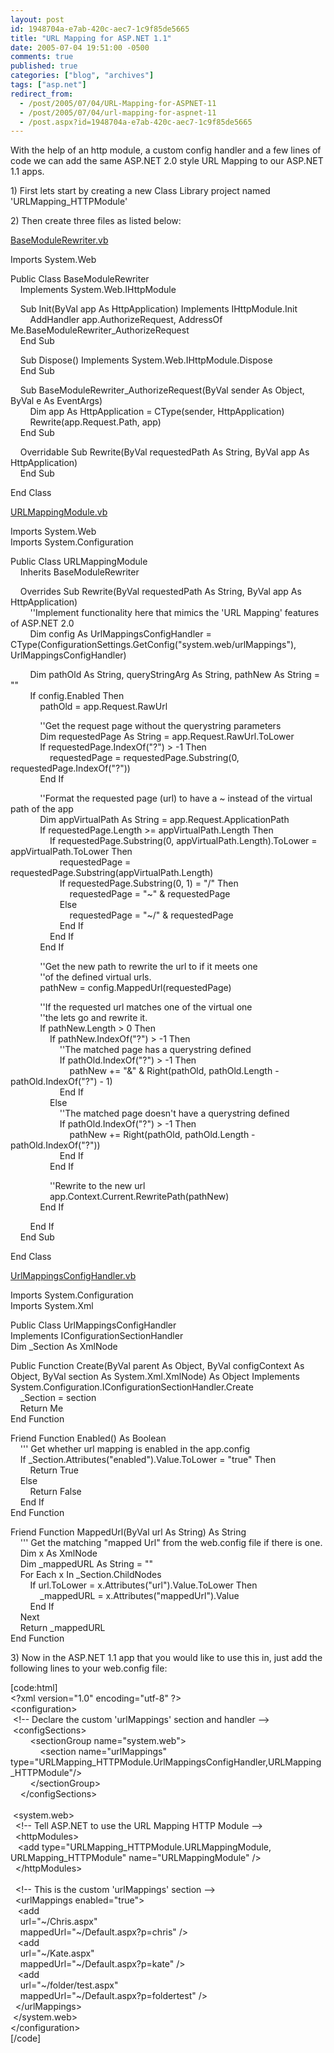 ```yaml
---
layout: post
id: 1948704a-e7ab-420c-aec7-1c9f85de5665
title: "URL Mapping for ASP.NET 1.1"
date: 2005-07-04 19:51:00 -0500
comments: true
published: true
categories: ["blog", "archives"]
tags: ["asp.net"]
redirect_from: 
  - /post/2005/07/04/URL-Mapping-for-ASPNET-11
  - /post/2005/07/04/url-mapping-for-aspnet-11
  - /post.aspx?id=1948704a-e7ab-420c-aec7-1c9f85de5665
---
```

<!-- more -->
<p>With the help of an http module, a custom config handler and a few lines of code we can add the same ASP.NET 2.0 style URL Mapping to our ASP.NET 1.1 apps.</p>
<p>1) First lets start by creating a new Class Library project named 'URLMapping_HTTPModule'</p>
<p>2) Then create three files as listed below:</p>
<p><span style="text-decoration: underline;">BaseModuleRewriter.vb</span></p>
<p>Imports System.Web</p>
<p>Public Class BaseModuleRewriter<br /> &nbsp;&nbsp;&nbsp; Implements System.Web.IHttpModule</p>
<p>&nbsp;&nbsp;&nbsp; Sub Init(ByVal app As HttpApplication) Implements IHttpModule.Init<br /> &nbsp;&nbsp;&nbsp;&nbsp;&nbsp;&nbsp;&nbsp; AddHandler app.AuthorizeRequest, AddressOf Me.BaseModuleRewriter_AuthorizeRequest<br /> &nbsp;&nbsp;&nbsp; End Sub</p>
<p>&nbsp;&nbsp;&nbsp; Sub Dispose() Implements System.Web.IHttpModule.Dispose<br /> &nbsp;&nbsp;&nbsp; End Sub</p>
<p>&nbsp;&nbsp;&nbsp; Sub BaseModuleRewriter_AuthorizeRequest(ByVal sender As Object, ByVal e As EventArgs)<br /> &nbsp;&nbsp;&nbsp;&nbsp;&nbsp;&nbsp;&nbsp; Dim app As HttpApplication = CType(sender, HttpApplication)<br /> &nbsp;&nbsp;&nbsp;&nbsp;&nbsp;&nbsp;&nbsp; Rewrite(app.Request.Path, app)<br /> &nbsp;&nbsp;&nbsp; End Sub</p>
<p>&nbsp;&nbsp;&nbsp; Overridable Sub Rewrite(ByVal requestedPath As String, ByVal app As HttpApplication)<br /> &nbsp;&nbsp;&nbsp; End Sub</p>
<p>End Class</p>
<p><span style="text-decoration: underline;">URLMappingModule.vb</span></p>
<p>Imports System.Web<br /> Imports System.Configuration</p>
<p>Public Class URLMappingModule<br /> &nbsp;&nbsp;&nbsp; Inherits BaseModuleRewriter</p>
<p>&nbsp;&nbsp;&nbsp; Overrides Sub Rewrite(ByVal requestedPath As String, ByVal app As HttpApplication)<br /> &nbsp;&nbsp;&nbsp;&nbsp;&nbsp;&nbsp;&nbsp; ''Implement functionality here that mimics the 'URL Mapping' features of ASP.NET 2.0<br /> &nbsp;&nbsp;&nbsp;&nbsp;&nbsp;&nbsp;&nbsp; Dim config As UrlMappingsConfigHandler = CType(ConfigurationSettings.GetConfig("system.web/urlMappings"), UrlMappingsConfigHandler)</p>
<p>&nbsp;&nbsp;&nbsp;&nbsp;&nbsp;&nbsp;&nbsp; Dim pathOld As String, queryStringArg As String, pathNew As String = ""<br /> &nbsp;&nbsp;&nbsp;&nbsp;&nbsp;&nbsp;&nbsp; If config.Enabled Then<br /> &nbsp;&nbsp;&nbsp;&nbsp;&nbsp;&nbsp;&nbsp;&nbsp;&nbsp;&nbsp;&nbsp; pathOld = app.Request.RawUrl</p>
<p>&nbsp;&nbsp;&nbsp;&nbsp;&nbsp;&nbsp;&nbsp;&nbsp;&nbsp;&nbsp;&nbsp; ''Get the request page without the querystring parameters<br /> &nbsp;&nbsp;&nbsp;&nbsp;&nbsp;&nbsp;&nbsp;&nbsp;&nbsp;&nbsp;&nbsp; Dim requestedPage As String = app.Request.RawUrl.ToLower<br /> &nbsp;&nbsp;&nbsp;&nbsp;&nbsp;&nbsp;&nbsp;&nbsp;&nbsp;&nbsp;&nbsp; If requestedPage.IndexOf("?") &gt; -1 Then<br /> &nbsp;&nbsp;&nbsp;&nbsp;&nbsp;&nbsp;&nbsp;&nbsp;&nbsp;&nbsp;&nbsp;&nbsp;&nbsp;&nbsp;&nbsp; requestedPage = requestedPage.Substring(0, requestedPage.IndexOf("?"))<br /> &nbsp;&nbsp;&nbsp;&nbsp;&nbsp;&nbsp;&nbsp;&nbsp;&nbsp;&nbsp;&nbsp; End If</p>
<p>&nbsp;&nbsp;&nbsp;&nbsp;&nbsp;&nbsp;&nbsp;&nbsp;&nbsp;&nbsp;&nbsp; ''Format the requested page (url) to have a ~ instead of the virtual path of the app<br /> &nbsp;&nbsp;&nbsp;&nbsp;&nbsp;&nbsp;&nbsp;&nbsp;&nbsp;&nbsp;&nbsp; Dim appVirtualPath As String = app.Request.ApplicationPath<br /> &nbsp;&nbsp;&nbsp;&nbsp;&nbsp;&nbsp;&nbsp;&nbsp;&nbsp;&nbsp;&nbsp; If requestedPage.Length &gt;= appVirtualPath.Length Then<br /> &nbsp;&nbsp;&nbsp;&nbsp;&nbsp;&nbsp;&nbsp;&nbsp;&nbsp;&nbsp;&nbsp;&nbsp;&nbsp;&nbsp;&nbsp; If requestedPage.Substring(0, appVirtualPath.Length).ToLower = appVirtualPath.ToLower Then<br /> &nbsp;&nbsp;&nbsp;&nbsp;&nbsp;&nbsp;&nbsp;&nbsp;&nbsp;&nbsp;&nbsp;&nbsp;&nbsp;&nbsp;&nbsp;&nbsp;&nbsp;&nbsp;&nbsp; requestedPage = requestedPage.Substring(appVirtualPath.Length)<br /> &nbsp;&nbsp;&nbsp;&nbsp;&nbsp;&nbsp;&nbsp;&nbsp;&nbsp;&nbsp;&nbsp;&nbsp;&nbsp;&nbsp;&nbsp;&nbsp;&nbsp;&nbsp;&nbsp; If requestedPage.Substring(0, 1) = "/" Then<br /> &nbsp;&nbsp;&nbsp;&nbsp;&nbsp;&nbsp;&nbsp;&nbsp;&nbsp;&nbsp;&nbsp;&nbsp;&nbsp;&nbsp;&nbsp;&nbsp;&nbsp;&nbsp;&nbsp;&nbsp;&nbsp;&nbsp;&nbsp; requestedPage = "~" &amp; requestedPage<br /> &nbsp;&nbsp;&nbsp;&nbsp;&nbsp;&nbsp;&nbsp;&nbsp;&nbsp;&nbsp;&nbsp;&nbsp;&nbsp;&nbsp;&nbsp;&nbsp;&nbsp;&nbsp;&nbsp; Else<br /> &nbsp;&nbsp;&nbsp;&nbsp;&nbsp;&nbsp;&nbsp;&nbsp;&nbsp;&nbsp;&nbsp;&nbsp;&nbsp;&nbsp;&nbsp;&nbsp;&nbsp;&nbsp;&nbsp;&nbsp;&nbsp;&nbsp;&nbsp; requestedPage = "~/" &amp; requestedPage<br /> &nbsp;&nbsp;&nbsp;&nbsp;&nbsp;&nbsp;&nbsp;&nbsp;&nbsp;&nbsp;&nbsp;&nbsp;&nbsp;&nbsp;&nbsp;&nbsp;&nbsp;&nbsp;&nbsp; End If<br /> &nbsp;&nbsp;&nbsp;&nbsp;&nbsp;&nbsp;&nbsp;&nbsp;&nbsp;&nbsp;&nbsp;&nbsp;&nbsp;&nbsp;&nbsp; End If<br /> &nbsp;&nbsp;&nbsp;&nbsp;&nbsp;&nbsp;&nbsp;&nbsp;&nbsp;&nbsp;&nbsp; End If</p>
<p>&nbsp;&nbsp;&nbsp;&nbsp;&nbsp;&nbsp;&nbsp;&nbsp;&nbsp;&nbsp;&nbsp; ''Get the new path to rewrite the url to if it meets one<br /> &nbsp;&nbsp;&nbsp;&nbsp;&nbsp;&nbsp;&nbsp;&nbsp;&nbsp;&nbsp;&nbsp; ''of the defined virtual urls.<br /> &nbsp;&nbsp;&nbsp;&nbsp;&nbsp;&nbsp;&nbsp;&nbsp;&nbsp;&nbsp;&nbsp; pathNew = config.MappedUrl(requestedPage)</p>
<p>&nbsp;&nbsp;&nbsp;&nbsp;&nbsp;&nbsp;&nbsp;&nbsp;&nbsp;&nbsp;&nbsp; ''If the requested url matches one of the virtual one<br /> &nbsp;&nbsp;&nbsp;&nbsp;&nbsp;&nbsp;&nbsp;&nbsp;&nbsp;&nbsp;&nbsp; ''the lets go and rewrite it.<br /> &nbsp;&nbsp;&nbsp;&nbsp;&nbsp;&nbsp;&nbsp;&nbsp;&nbsp;&nbsp;&nbsp; If pathNew.Length &gt; 0 Then<br /> &nbsp;&nbsp;&nbsp;&nbsp;&nbsp;&nbsp;&nbsp;&nbsp;&nbsp;&nbsp;&nbsp;&nbsp;&nbsp;&nbsp;&nbsp; If pathNew.IndexOf("?") &gt; -1 Then<br /> &nbsp;&nbsp;&nbsp;&nbsp;&nbsp;&nbsp;&nbsp;&nbsp;&nbsp;&nbsp;&nbsp;&nbsp;&nbsp;&nbsp;&nbsp;&nbsp;&nbsp;&nbsp;&nbsp; ''The matched page has a querystring defined<br /> &nbsp;&nbsp;&nbsp;&nbsp;&nbsp;&nbsp;&nbsp;&nbsp;&nbsp;&nbsp;&nbsp;&nbsp;&nbsp;&nbsp;&nbsp;&nbsp;&nbsp;&nbsp;&nbsp; If pathOld.IndexOf("?") &gt; -1 Then<br /> &nbsp;&nbsp;&nbsp;&nbsp;&nbsp;&nbsp;&nbsp;&nbsp;&nbsp;&nbsp;&nbsp;&nbsp;&nbsp;&nbsp;&nbsp;&nbsp;&nbsp;&nbsp;&nbsp;&nbsp;&nbsp;&nbsp;&nbsp; pathNew += "&amp;" &amp; Right(pathOld, pathOld.Length - pathOld.IndexOf("?") - 1)<br /> &nbsp;&nbsp;&nbsp;&nbsp;&nbsp;&nbsp;&nbsp;&nbsp;&nbsp;&nbsp;&nbsp;&nbsp;&nbsp;&nbsp;&nbsp;&nbsp;&nbsp;&nbsp;&nbsp; End If<br /> &nbsp;&nbsp;&nbsp;&nbsp;&nbsp;&nbsp;&nbsp;&nbsp;&nbsp;&nbsp;&nbsp;&nbsp;&nbsp;&nbsp;&nbsp; Else<br /> &nbsp;&nbsp;&nbsp;&nbsp;&nbsp;&nbsp;&nbsp;&nbsp;&nbsp;&nbsp;&nbsp;&nbsp;&nbsp;&nbsp;&nbsp;&nbsp;&nbsp;&nbsp;&nbsp; ''The matched page doesn't have a querystring defined<br /> &nbsp;&nbsp;&nbsp;&nbsp;&nbsp;&nbsp;&nbsp;&nbsp;&nbsp;&nbsp;&nbsp;&nbsp;&nbsp;&nbsp;&nbsp;&nbsp;&nbsp;&nbsp;&nbsp; If pathOld.IndexOf("?") &gt; -1 Then<br /> &nbsp;&nbsp;&nbsp;&nbsp;&nbsp;&nbsp;&nbsp;&nbsp;&nbsp;&nbsp;&nbsp;&nbsp;&nbsp;&nbsp;&nbsp;&nbsp;&nbsp;&nbsp;&nbsp;&nbsp;&nbsp;&nbsp;&nbsp; pathNew += Right(pathOld, pathOld.Length - pathOld.IndexOf("?"))<br /> &nbsp;&nbsp;&nbsp;&nbsp;&nbsp;&nbsp;&nbsp;&nbsp;&nbsp;&nbsp;&nbsp;&nbsp;&nbsp;&nbsp;&nbsp;&nbsp;&nbsp;&nbsp;&nbsp; End If<br /> &nbsp;&nbsp;&nbsp;&nbsp;&nbsp;&nbsp;&nbsp;&nbsp;&nbsp;&nbsp;&nbsp;&nbsp;&nbsp;&nbsp;&nbsp; End If</p>
<p>&nbsp;&nbsp;&nbsp;&nbsp;&nbsp;&nbsp;&nbsp;&nbsp;&nbsp;&nbsp;&nbsp;&nbsp;&nbsp;&nbsp;&nbsp; ''Rewrite to the new url<br /> &nbsp;&nbsp;&nbsp;&nbsp;&nbsp;&nbsp;&nbsp;&nbsp;&nbsp;&nbsp;&nbsp;&nbsp;&nbsp;&nbsp;&nbsp; app.Context.Current.RewritePath(pathNew)<br /> &nbsp;&nbsp;&nbsp;&nbsp;&nbsp;&nbsp;&nbsp;&nbsp;&nbsp;&nbsp;&nbsp; End If</p>
<p>&nbsp;&nbsp;&nbsp;&nbsp;&nbsp;&nbsp;&nbsp; End If<br /> &nbsp;&nbsp;&nbsp; End Sub</p>
<p>End Class</p>
<p><span style="text-decoration: underline;">UrlMappingsConfigHandler.vb</span></p>
<p>Imports System.Configuration<br /> Imports System.Xml</p>
<p>Public Class UrlMappingsConfigHandler<br /> Implements IConfigurationSectionHandler<br /> Dim _Section As XmlNode</p>
<p>Public Function Create(ByVal parent As Object, ByVal configContext As Object, ByVal section As System.Xml.XmlNode) As Object Implements System.Configuration.IConfigurationSectionHandler.Create<br /> &nbsp;&nbsp;&nbsp; _Section = section<br /> &nbsp;&nbsp;&nbsp; Return Me<br /> End Function</p>
<p>Friend Function Enabled() As Boolean<br /> &nbsp;&nbsp;&nbsp; ''' Get whether url mapping is enabled in the app.config<br /> &nbsp;&nbsp;&nbsp; If _Section.Attributes("enabled").Value.ToLower = "true" Then<br /> &nbsp;&nbsp;&nbsp;&nbsp;&nbsp;&nbsp;&nbsp; Return True<br /> &nbsp;&nbsp;&nbsp; Else<br /> &nbsp;&nbsp;&nbsp;&nbsp;&nbsp;&nbsp;&nbsp; Return False<br /> &nbsp;&nbsp;&nbsp; End If<br /> End Function</p>
<p>Friend Function MappedUrl(ByVal url As String) As String<br /> &nbsp;&nbsp;&nbsp; ''' Get the matching "mapped Url" from the web.config file if there is one.<br /> &nbsp;&nbsp;&nbsp; Dim x As XmlNode<br /> &nbsp;&nbsp;&nbsp; Dim _mappedURL As String = ""<br /> &nbsp;&nbsp;&nbsp; For Each x In _Section.ChildNodes<br /> &nbsp;&nbsp;&nbsp;&nbsp;&nbsp;&nbsp;&nbsp; If url.ToLower = x.Attributes("url").Value.ToLower Then<br /> &nbsp;&nbsp;&nbsp;&nbsp;&nbsp;&nbsp;&nbsp;&nbsp;&nbsp;&nbsp;&nbsp; _mappedURL = x.Attributes("mappedUrl").Value<br /> &nbsp;&nbsp;&nbsp;&nbsp;&nbsp;&nbsp;&nbsp; End If<br /> &nbsp;&nbsp;&nbsp; Next<br /> &nbsp;&nbsp;&nbsp; Return _mappedURL<br /> End Function</p>
<p>3) Now in the ASP.NET 1.1 app that you would like to use this in, just add the following lines to your web.config file:</p>
<p>[code:html]<br /> &lt;?xml version="1.0" encoding="utf-8" ?&gt;<br /> &lt;configuration&gt;<br /> &nbsp;&lt;!-- Declare the custom 'urlMappings' section and handler --&gt;<br /> &nbsp;&lt;configSections&gt;<br /> &nbsp;&nbsp;&nbsp;&nbsp;&nbsp;&nbsp;&nbsp; &lt;sectionGroup name="system.web"&gt;<br /> &nbsp;&nbsp;&nbsp;&nbsp;&nbsp;&nbsp;&nbsp;&nbsp;&nbsp;&nbsp;&nbsp; &lt;section name="urlMappings" type="URLMapping_HTTPModule.UrlMappingsConfigHandler,URLMapping_HTTPModule"/&gt;<br /> &nbsp;&nbsp;&nbsp;&nbsp;&nbsp;&nbsp;&nbsp; &lt;/sectionGroup&gt;<br /> &nbsp;&nbsp;&nbsp; &lt;/configSections&gt;<br /> &nbsp;&nbsp;&nbsp; <br /> &nbsp;&lt;system.web&gt;<br /> &nbsp; &lt;!-- Tell ASP.NET to use the URL Mapping HTTP Module --&gt;<br /> &nbsp; &lt;httpModules&gt;<br /> &nbsp;&nbsp; &lt;add type="URLMapping_HTTPModule.URLMappingModule, URLMapping_HTTPModule" name="URLMappingModule" /&gt;<br /> &nbsp; &lt;/httpModules&gt;<br /> &nbsp; <br /> &nbsp; &lt;!-- This is the custom 'urlMappings' section --&gt;<br /> &nbsp; &lt;urlMappings enabled="true"&gt;<br /> &nbsp;&nbsp; &lt;add<br /> &nbsp;&nbsp;&nbsp; url="~/Chris.aspx"<br /> &nbsp;&nbsp;&nbsp; mappedUrl="~/Default.aspx?p=chris" /&gt;<br /> &nbsp;&nbsp; &lt;add<br /> &nbsp;&nbsp;&nbsp; url="~/Kate.aspx"<br /> &nbsp;&nbsp;&nbsp; mappedUrl="~/Default.aspx?p=kate" /&gt;<br /> &nbsp;&nbsp; &lt;add<br /> &nbsp;&nbsp;&nbsp; url="~/folder/test.aspx"<br /> &nbsp;&nbsp;&nbsp; mappedUrl="~/Default.aspx?p=foldertest" /&gt;<br /> &nbsp; &lt;/urlMappings&gt;<br /> &nbsp;&lt;/system.web&gt;<br /> &lt;/configuration&gt;<br /> [/code]</p>
